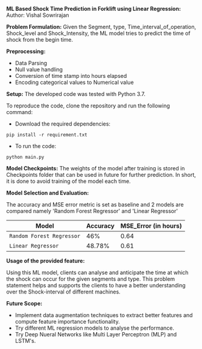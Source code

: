 **ML Based Shock Time Prediction in Forklift using Linear Regression:**
Author: Vishal Sowrirajan

**Problem Formulation:** 
Given the Segment, type, Time_interval_of_operation, Shock_level and Shock_Intensity, the ML model tries to predict the time of shock from the begin time.

**Preprocessing:**

- Data Parsing
- Null value handling
- Conversion of time stamp into hours elapsed
- Encoding categorical values to Numerical value

**Setup:**
The developed code was tested with Python 3.7.

To reproduce the code, clone the repository and run the following command:

- Download the required dependencies:
````
pip install -r requirement.txt
````

- To run the code:
````
python main.py
````

**Model Checkpoints:**
The weights of the model after training is stored in Checkpoints folder that can be used in future for further prediction. In short, it is done to avoid training of the model each time.

**Model Selection and Evaluation:** 

The accuracy and MSE error metric is set as baseline and 2 models are compared namely 'Random Forest Regressor' and 'Linear Regressor'


| Model | Accuracy  |  MSE_Error (in hours)
|-----|-----|---    |
| `Random Forest Regressor`| 46% |0.64 |
| `Linear Regressor`| 48.78% |0.61 |

**Usage of the provided feature:** 

Using this ML model, clients can analyse and anticipate the time at which the shock can occur for the given segments and type. This problem statement helps and supports the clients to have a better understanding over the Shock-interval of different machines.

**Future Scope:** 

- Implement data augmentation techniques to extract better features and compute feature importance functionality.
- Try different ML regression models to analyse the performance.
- Try Deep Nueral Networks like Multi Layer Perceptron (MLP) and LSTM's. 
